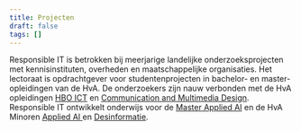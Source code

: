 ```yaml
---
title: Projecten
draft: false
tags: []
---
```


Responsible IT is betrokken bij meerjarige landelijke onderzoeksprojecten met kennisinstituten, overheden en maatschappelijke organisaties.
Het lectoraat is opdrachtgever voor studentenprojecten in bachelor- en master-opleidingen van de HvA. De onderzoekers zijn nauw verbonden met de HvA opleidingen [HBO ICT]() en [Communication and Multimedia Design](https://cmd-amsterdam.nl). Responsible IT ontwikkelt onderwijs voor de [Master Applied AI]() en de HvA Minoren [Applied AI ]()en [Desinformatie]().


